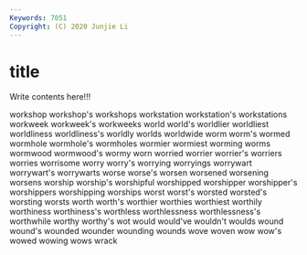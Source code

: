 ```yaml
---
Keywords: 7051
Copyright: (C) 2020 Junjie Li
---
```


# title

Write contents here!!!
 
workshop 
workshop's 
workshops 
workstation 
workstation's
workstations 
workweek 
workweek's 
workweeks 
world 
world's 
worldlier 
worldliest 
worldliness 
worldliness's
worldly 
worlds 
worldwide 
worm 
worm's 
wormed 
wormhole 
wormhole's 
wormholes 
wormier
wormiest 
worming 
worms 
wormwood 
wormwood's 
wormy 
worn 
worried 
worrier 
worrier's
worriers 
worries 
worrisome 
worry 
worry's 
worrying 
worryings 
worrywart 
worrywart's 
worrywarts
worse 
worse's 
worsen 
worsened 
worsening 
worsens 
worship 
worship's 
worshipful 
worshipped
worshipper 
worshipper's 
worshippers 
worshipping 
worships 
worst 
worst's 
worsted 
worsted's 
worsting
worsts 
worth 
worth's 
worthier 
worthies 
worthiest 
worthily 
worthiness 
worthiness's 
worthless
worthlessness 
worthlessness's 
worthwhile 
worthy 
worthy's 
wot 
would 
would've 
wouldn't 
woulds
wound 
wound's 
wounded 
wounder 
wounding 
wounds 
wove 
woven 
wow 
wow's
wowed 
wowing 
wows 
wrack 
